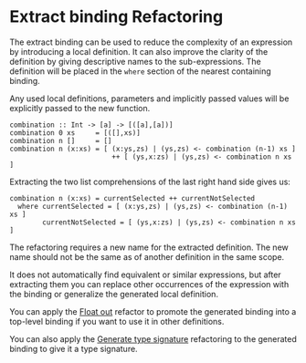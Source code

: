 # Extract binding Refactoring

The extract binding can be used to reduce the complexity of an expression by introducing a local definition. It can also improve the clarity of the definition by giving descriptive names to the sub-expressions. The definition will be placed in the `where` section of the nearest containing binding.

Any used local definitions, parameters and implicitly passed values will be explicitly passed to the new function.

```
combination :: Int -> [a] -> [([a],[a])]
combination 0 xs     = [([],xs)]
combination n []     = []
combination n (x:xs) = [ (x:ys,zs) | (ys,zs) <- combination (n-1) xs ]
                         ++ [ (ys,x:zs) | (ys,zs) <- combination n xs ]
```

Extracting the two list comprehensions of the last right hand side gives us:

```
combination n (x:xs) = currentSelected ++ currentNotSelected
  where currentSelected = [ (x:ys,zs) | (ys,zs) <- combination (n-1) xs ]
        currentNotSelected = [ (ys,x:zs) | (ys,zs) <- combination n xs ]
```

The refactoring requires a new name for the extracted definition. The new name should not be the same as of another definition in the same scope.

It does not automatically find equivalent or similar expressions, but after extracting them you can replace other occurrences of the expression with the binding or generalize the generated local definition.

You can apply the [Float out](float-out.md) refactor to promote the generated binding into a top-level binding if you want to use it in other definitions.

You can also apply the [Generate type signature](generate-signature.md) refactoring to the generated binding to give it a type signature.
